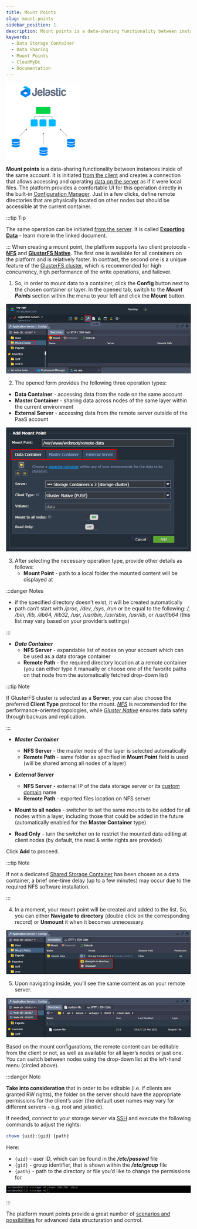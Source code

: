 ```yaml
---
title: Mount Points
slug: mount-points
sidebar_position: 1
description: Mount points is a data-sharing functionality between instances inside of the same account.
keywords:
  - Data Storage Container
  - Data Sharing
  - Mount Points
  - CloudMyDc
  - Documentation
---
```


<div style={{
    display: 'grid',
    gridTemplateColumns: '0.15fr 1fr',
    gap: '10px'
}}>
<div>

![Locale Dropdown](./img/MountPoints/01-mount-points-logo.png)

</div>

<div>

**Mount points** is a data-sharing functionality between instances inside of the same account. It is initiated <u>from the client</u> and creates a connection that allows accessing and operating <u>data on the server</u> as if it were local files. The platform provides a comfortable UI for this operation directly in the built-in [Configuration Manager](https://cloudmydc.com/). Just in a few clicks, define remote directories that are physically located on other nodes but should be accessible at the current container.

</div>

</div>

:::tip Tip

The same operation can be initiated <u>from the server</u>. It is called **[Exporting Data](https://cloudmydc.com/)** - learn more in the linked document.

:::
When creating a mount point, the platform supports two client protocols - **[NFS](https://cloudmydc.com/)** and **[GlusterFS Native](https://cloudmydc.com/)**. The first one is available for all containers on the platform and is relatively faster. In contrast, the second one is a unique feature of the [GlusterFS cluster](https://cloudmydc.com/), which is recommended for high concurrency, high performance of the write operations, and failover.

1. So, in order to mount data to a container, click the **Config** button next to the chosen container or layer. In the opened tab, switch to the **_Mount Points_** section within the menu to your left and click the **Mount** button.

<div style={{
    display:'flex',
    justifyContent: 'center',
    margin: '0 0 1rem 0'
}}>

![Locale Dropdown](./img/MountPoints/02-create-new-mount.png)

</div>

2. The opened form provides the following three operation types:

- **Data Container** - accessing data from the node on the same account
- **Master Container** - sharing data across nodes of the same layer within the current environment
- **External Server** - accessing data from the remote server outside of the PaaS account

<div style={{
    display:'flex',
    justifyContent: 'center',
    margin: '0 0 1rem 0'
}}>

![Locale Dropdown](./img/MountPoints/03-configure-mount-point.png)

</div>

3. After selecting the necessary operation type, provide other details as follows:
   - **Mount Point** - path to a local folder the mounted content will be displayed at

:::danger Notes

- if the specified directory doesn’t exist, it will be created automatically
- path can’t start with _/proc, /dev, /sys, /run_ or be equal to the following: _/, /bin, /lib, /lib64, /lib32, /usr, /usr/bin, /usr/sbin, /usr/lib_, or _/usr/lib64_ (this list may vary based on your provider’s settings)

:::

- **_Data Container_**
  - **NFS Server** - expandable list of nodes on your account which can be used as a data storage container
  - **Remote Path** - the required directory location at a remote container (you can either type it manually or choose one of the favorite paths on that node from the automatically fetched drop-down list)

:::tip Note

If GlusterFS cluster is selected as a **Server**, you can also choose the preferred **Client Type** protocol for the mount. _[NFS](https://cloudmydc.com/)_ is recommended for the performance-oriented topologies, while _[Gluster Native](https://cloudmydc.com/)_ ensures data safety through backups and replication.

:::

- **_Master Container_**

  - **NFS Server** - the master node of the layer is selected automatically
  - **Remote Path** - same folder as specified in **Mount Point** field is used (will be shared among all nodes of a layer)

- **_External Server_**

  - **NFS Server** - external IP of the data storage server or its [custom domain](https://cloudmydc.com/) name
  - **Remote Path** - exported files location on NFS server

- **Mount to all nodes** - switcher to set the same mounts to be added for all nodes within a layer, including those that could be added in the future (automatically enabled for the **Master Container** type)

- **Read Only** - turn the switcher on to restrict the mounted data editing at client nodes (by default, the read & write rights are provided)

Click **Add** to proceed.

:::tip Note

If not a dedicated [Shared Storage Container](https://cloudmydc.com/) has been chosen as a data container, a brief one-time delay (up to a few minutes) may occur due to the required NFS software installation.

:::

4. In a moment, your mount point will be created and added to the list. So, you can either **Navigate to directory** (double click on the corresponding record) or **Unmount** it when it becomes unnecessary.

<div style={{
    display:'flex',
    justifyContent: 'center',
    margin: '0 0 1rem 0'
}}>

![Locale Dropdown](./img/MountPoints/04-manage-existing-mount.png)

</div>

5. Upon navigating inside, you’ll see the same content as on your remote server.

<div style={{
    display:'flex',
    justifyContent: 'center',
    margin: '0 0 1rem 0'
}}>

![Locale Dropdown](./img/MountPoints/05-switch-between-nodes.png)

</div>

Based on the mount configurations, the remote content can be editable from the client or not, as well as available for all layer’s nodes or just one. You can switch between nodes using the drop-down list at the left-hand menu (circled above).

:::danger Note

**Take into consideration** that in order to be editable (i.e. if clients are granted RW rights), the folder on the server should have the appropriate permissions for the client’s user (the default user names may vary for different servers - e.g. root and jelastic).

If needed, connect to your storage server via [SSH](https://cloudmydc.com/) and execute the following commands to adjust the rights:

```bash
chown {uid}:{gid} {path}
```

Here:

- `{uid}` - user ID, which can be found in the **_/etc/passwd_** file
- `{gid}` - group identifier, that is shown within the **_/etc/group_** file
- `{path}` - path to the directory or file you’d like to change the permissions for

<div style={{
    display:'flex',
    justifyContent: 'center',
    margin: '0 0 1rem 0'
}}>

![Locale Dropdown](./img/MountPoints/06-edit-access-permissions.png)

</div>
:::

The platform mount points provide a great number of [scenarios and possibilities](https://cloudmydc.com/) for advanced data structuration and control.
